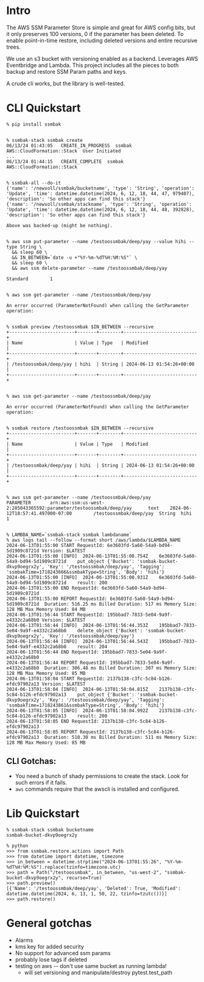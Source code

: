 # Intro

The AWS SSM Parameter Store is simple and great for AWS config bits,
but it only preserves 100 versions, 0 if the parameter has been
deleted. To enable point-in-time restore, including deleted versions
and entire recursive trees.

We use an s3 bucket with versioning enabled as a backend. Leverages
AWS Eventbridge and Lambda. This project includes all the pieces to
both backup and restore SSM Param paths and keys.

A crude cli works, but the library is well-tested.

# CLI Quickstart

```
% pip install ssmbak


% ssmbak-stack ssmbak create
06/13/24 01:43:05   CREATE_IN_PROGRESS  ssmbak  AWS::CloudFormation::Stack  User Initiated
...
06/13/24 01:44:15   CREATE_COMPLETE  ssmbak  AWS::CloudFormation::Stack


% ssmbak-all --do-it
{'name': '/newvoll/ssmbak/bucketname', 'type': 'String', 'operation': 'Update', 'time': datetime.datetime(2024, 6, 12, 18, 44, 47, 979407), 'description': 'So other apps can find this stack'}
{'name': '/newvoll/ssmbak/stackname', 'type': 'String', 'operation': 'Update', 'time': datetime.datetime(2024, 6, 12, 18, 44, 48, 392828), 'description': 'So other apps can find this stack'}

Above was backed-up (might be nothing).


% aws ssm put-parameter --name /testoossmbak/deep/yay --value hihi --type String \
  && sleep 60 \
  && IN_BETWEEN=`date -u +"%Y-%m-%dT%H:%M:%S"` \
  && sleep 60 \
  && aws ssm delete-parameter --name /testoossmbak/deep/yay

Standard        1


% aws ssm get-parameter --name /testoossmbak/deep/yay

An error occurred (ParameterNotFound) when calling the GetParameter operation:


% ssmbak preview /testoossmbak $IN_BETWEEN --recursive
+------------------------+-------+--------+---------------------------+
| Name                   | Value | Type   | Modified                  |
+------------------------+-------+--------+---------------------------+
| /testoossmbak/deep/yay | hihi  | String | 2024-06-13 01:54:26+00:00 |
+------------------------+-------+--------+---------------------------+


% aws ssm get-parameter --name /testoossmbak/deep/yay

An error occurred (ParameterNotFound) when calling the GetParameter operation:


% ssmbak restore /testoossmbak $IN_BETWEEN --recursive
+------------------------+-------+--------+---------------------------+
| Name                   | Value | Type   | Modified                  |
+------------------------+-------+--------+---------------------------+
| /testoossmbak/deep/yay | hihi  | String | 2024-06-13 01:54:26+00:00 |
+------------------------+-------+--------+---------------------------+


% aws ssm get-parameter --name /testoossmbak/deep/yay
PARAMETER       arn:aws:ssm:us-west-2:285043365592:parameter/testoossmbak/deep/yay      text    2024-06-12T18:57:41.497000-07:00        /testoossmbak/deep/yay  String  hihi    1


% LAMBDA_NAME=`ssmbak-stack ssmbak lambdaname`
% aws logs tail --follow --format short /aws/lambda/$LAMBDA_NAME
2024-06-13T01:55:00 START RequestId: 6e3603fd-5a60-54a9-bd94-5d1909c8721d Version: $LATEST
2024-06-13T01:55:00 [INFO]	2024-06-13T01:55:00.754Z	6e3603fd-5a60-54a9-bd94-5d1909c8721d	put_object {'Bucket': 'ssmbak-bucket-dkvp9oegrx2y', 'Key': '/testoossmbak/deep/yay', 'Tagging': 'ssmbakTime=1718243666&ssmbakType=String', 'Body': 'hihi'}
2024-06-13T01:55:00 [INFO]	2024-06-13T01:55:00.931Z	6e3603fd-5a60-54a9-bd94-5d1909c8721d	result: 200
2024-06-13T01:55:00 END RequestId: 6e3603fd-5a60-54a9-bd94-5d1909c8721d
2024-06-13T01:55:00 REPORT RequestId: 6e3603fd-5a60-54a9-bd94-5d1909c8721d	Duration: 516.25 ms	Billed Duration: 517 ms	Memory Size: 128 MB	Max Memory Used: 84 MB
2024-06-13T01:56:44 START RequestId: 195bbad7-7833-5e04-9a9f-e4332c2a68b0 Version: $LATEST
2024-06-13T01:56:44 [INFO]	2024-06-13T01:56:44.353Z	195bbad7-7833-5e04-9a9f-e4332c2a68b0	delete_object {'Bucket': 'ssmbak-bucket-dkvp9oegrx2y', 'Key': '/testoossmbak/deep/yay'}
2024-06-13T01:56:44 [INFO]	2024-06-13T01:56:44.543Z	195bbad7-7833-5e04-9a9f-e4332c2a68b0	result: 204
2024-06-13T01:56:44 END RequestId: 195bbad7-7833-5e04-9a9f-e4332c2a68b0
2024-06-13T01:56:44 REPORT RequestId: 195bbad7-7833-5e04-9a9f-e4332c2a68b0	Duration: 306.48 ms	Billed Duration: 307 ms	Memory Size: 128 MB	Max Memory Used: 85 MB
2024-06-13T01:58:04 START RequestId: 2137b138-c3fc-5c84-b126-efdc97902a13 Version: $LATEST
2024-06-13T01:58:04 [INFO]	2024-06-13T01:58:04.815Z	2137b138-c3fc-5c84-b126-efdc97902a13	put_object {'Bucket': 'ssmbak-bucket-dkvp9oegrx2y', 'Key': '/testoossmbak/deep/yay', 'Tagging': 'ssmbakTime=1718243861&ssmbakType=String', 'Body': 'hihi'}
2024-06-13T01:58:05 [INFO]	2024-06-13T01:58:04.992Z	2137b138-c3fc-5c84-b126-efdc97902a13	result: 200
2024-06-13T01:58:05 END RequestId: 2137b138-c3fc-5c84-b126-efdc97902a13
2024-06-13T01:58:05 REPORT RequestId: 2137b138-c3fc-5c84-b126-efdc97902a13	Duration: 510.30 ms	Billed Duration: 511 ms	Memory Size: 128 MB	Max Memory Used: 85 MB

```

## CLI Gotchas:
* You need a bunch of shady permissions to create the stack. Look for such errors if it fails.
* `aws` commands require that the awscli is installed and configured.



# Lib Quickstart

```
% ssmbak-stack ssmbak bucketname
ssmbak-bucket-dkvp9oegrx2y

% python
>>> from ssmbak.restore.actions import Path
>>> from datetime import datetime, timezone
>>> in_between = datetime.strptime("2024-06-13T01:55:26", "%Y-%m-%dT%H:%M:%S").replace(tzinfo=timezone.utc)
>>> path = Path("/testoossmbak", in_between, "us-west-2", "ssmbak-bucket-dkvp9oegrx2y", recurse=True)
>>> path.preview()
[{'Name': '/testoossmbak/deep/yay', 'Deleted': True, 'Modified': datetime.datetime(2024, 6, 13, 1, 50, 22, tzinfo=tzutc())}]
>>> path.restore()
```

# General gotchas
* Alarms
* kms key for added security
* No support for advanced ssm params
* probably lose tags if deleted
* testing on aws -- don't use same bucket as running lambda!
  * will set versioning and manipulate/destroy pytest.test_path
